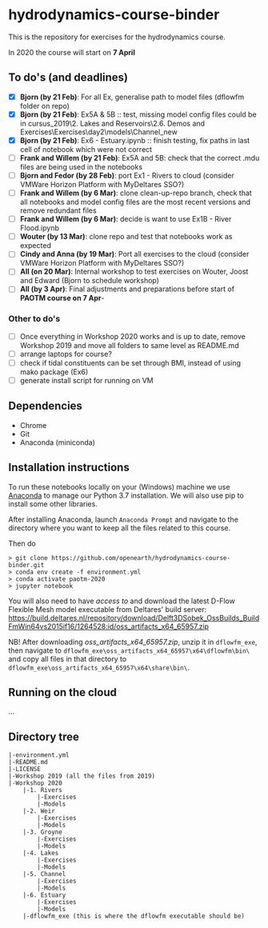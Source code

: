 # hydrodynamics-course-binder

This is the repository for exercises for the hydrodynamics course.

In 2020 the course will start on **7 April**

## To do's (and deadlines)
- [x] **Bjorn (by 21 Feb)**: For all Ex, generalise path to model files (dflowfm folder on repo)
- [x] **Bjorn (by 21 Feb)**: Ex5A & 5B :: test, missing model config files could be in cursus_2019\2. Lakes and Reservoirs\2.6. Demos and Exercises\Exercises\day2\models\Channel_new
- [x] **Bjorn (by 21 Feb)**: Ex6 - Estuary.ipynb :: finish testing, fix paths in last cell of notebook which were not correct
- [ ] **Frank and Willem (by 21 Feb)**: Ex5A and 5B: check that the correct .mdu files are being used in the notebooks
- [ ] **Bjorn and Fedor (by 28 Feb)**: port Ex1 - Rivers to cloud (consider VMWare Horizon Platform with MyDeltares SSO?)
- [ ] **Frank and Willem (by 6 Mar)**: clone clean-up-repo branch, check that all notebooks and model config files are the most recent versions and remove redundant files
- [ ] **Frank and Willem (by 6 Mar)**: decide is want to use Ex1B - River Flood.ipynb
- [ ] **Wouter (by 13 Mar)**: clone repo and test that notebooks work as expected
- [ ] **Cindy and Anna (by 19 Mar)**: Port all exercises to the cloud (consider VMWare Horizon Platform with MyDeltares SSO?)
- [ ] **All (on 20 Mar)**: Internal workshop to test exercises on Wouter, Joost and Edward (Bjorn to schedule workshop)
- [ ] **All (by 3 Apr)**: Final adjustments and preparations before start of **PAOTM course on 7 Apr**- 

### Other to do's
- [ ] Once everything in Workshop 2020 works and is up to date, remove Workshop 2019 and move all folders to same level as README.md
- [ ] arrange laptops for course?
- [ ] check if tidal constituents can be set through BMI, instead of using mako package (Ex6)
- [ ] generate install script for running on VM

## Dependencies
* Chrome
* Git
* Anaconda (miniconda)

## Installation instructions
To run these notebooks locally on your (Windows) machine we use [Anaconda](https://repo.anaconda.com/archive/Anaconda3-2019.10-Windows-x86_64.exe) to manage our Python 3.7 installation. We will also use pip to install some other libraries.

After installing Anaconda, launch `Anaconda Prompt` and navigate to the directory where you want to keep all the files related to this course.

Then do
```
> git clone https://github.com/openearth/hydrodynamics-course-binder.git
> conda env create -f environment.yml 
> conda activate paotm-2020
> jupyter notebook
```

You will also need to have _access to_ and download the latest D-Flow Flexible Mesh model executable from Deltares' build server:
https://build.deltares.nl/repository/download/Delft3DSobek_OssBuilds_BuildFmWin64vs2015if16/1264528:id/oss_artifacts_x64_65957.zip   

NB! After downloading _oss_artifacts_x64_65957.zip_, unzip it in `dflowfm_exe`, then navigate to `dflowfm_exe\oss_artifacts_x64_65957\x64\dflowfm\bin\` and copy all files in that directory to `dflowfm_exe\oss_artifacts_x64_65957\x64\share\bin\`.

## Running on the cloud
...

## Directory tree
```
|-environment.yml 
|-README.md
|-LICENSE
|-Workshop 2019 (all the files from 2019)
|-Workshop 2020
	|-1. Rivers
		|-Exercises
		|-Models
	|-2. Weir
		|-Exercises
		|-Models
	|-3. Groyne
		|-Exercises
		|-Models
	|-4. Lakes
		|-Exercises
		|-Models
	|-5. Channel
		|-Exercises
		|-Models
	|-6. Estuary
		|-Exercises
		|-Models
	|-dflowfm_exe (this is where the dflowfm executable should be)
```
